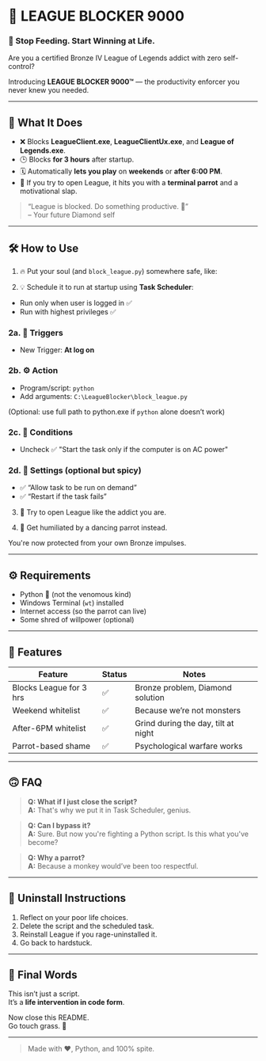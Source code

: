 # 🦜 LEAGUE BLOCKER 9000

### 🚫 Stop Feeding. Start Winning at Life.

Are you a certified Bronze IV League of Legends addict with zero self-control?

Introducing **LEAGUE BLOCKER 9000™** — the productivity enforcer you never knew you needed.

---

## 🧠 What It Does

- ❌ Blocks **LeagueClient.exe**, **LeagueClientUx.exe**, and **League of Legends.exe**.
- 🕒 Blocks **for 3 hours** after startup.
- 🗓️ Automatically **lets you play** on **weekends** or **after 6:00 PM**.
- 🦜 If you try to open League, it hits you with a **terminal parrot** and a motivational slap.

> “League is blocked. Do something productive. 💪”  
> – Your future Diamond self

---
## 🛠️ How to Use

1. 🔥 Put your soul (and `block_league.py`) somewhere safe, like:


2. 💡 Schedule it to run at startup using **Task Scheduler**:

- Run only when user is logged in ✅  
- Run with highest privileges ✅

### 2a. 🔔 Triggers
- New Trigger: **At log on**

### 2b. ⚙️ Action
- Program/script: `python`  
- Add arguments: `C:\LeagueBlocker\block_league.py`

(Optional: use full path to python.exe if `python` alone doesn’t work)

### 2c. 🔋 Conditions
- Uncheck ✅ "Start the task only if the computer is on AC power"

### 2d. 🧠 Settings (optional but spicy)
- ✅ “Allow task to be run on demand”  
- ✅ “Restart if the task fails”

3. 🧪 Try to open League like the addict you are.

4. 🤡 Get humiliated by a dancing parrot instead.

You're now protected from your own Bronze impulses.

----------------

## ⚙️ Requirements

- Python 🐍 (not the venomous kind)
- Windows Terminal (`wt`) installed
- Internet access (so the parrot can live)
- Some shred of willpower (optional)

---

## 📆 Features

| Feature | Status | Notes |
|--------|--------|-------|
| Blocks League for 3 hrs | ✅ | Bronze problem, Diamond solution |
| Weekend whitelist | ✅ | Because we’re not monsters |
| After-6PM whitelist | ✅ | Grind during the day, tilt at night |
| Parrot-based shame | ✅ | Psychological warfare works |

---

## 🙃 FAQ

> **Q: What if I just close the script?**  
**A:** That's why we put it in Task Scheduler, genius.

> **Q: Can I bypass it?**  
**A:** Sure. But now you're fighting a Python script. Is this what you've become?

> **Q: Why a parrot?**  
**A:** Because a monkey would’ve been too respectful.

---

## 🧼 Uninstall Instructions

1. Reflect on your poor life choices.
2. Delete the script and the scheduled task.
3. Reinstall League if you rage-uninstalled it.
4. Go back to hardstuck.

---

## 🏁 Final Words

This isn’t just a script.  
It’s a **life intervention in code form**.  

Now close this README.  
Go touch grass. 🌱

---

> Made with ❤️, Python, and 100% spite.
